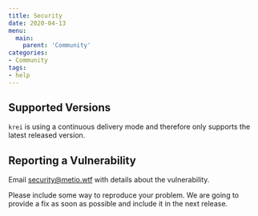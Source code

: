 ```yaml
---
title: Security
date: 2020-04-13
menu:
  main:
    parent: 'Community'
categories:
- Community
tags:
- help
---
```


## Supported Versions

`krei` is using a continuous delivery mode and therefore only supports the latest released version.

## Reporting a Vulnerability

Email security@metio.wtf with details about the vulnerability.

Please include some way to reproduce your problem. We are going to provide a fix as soon as possible and include it in the next release.
